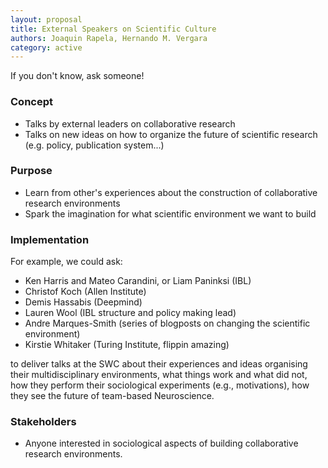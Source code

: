 ```yaml
---
layout: proposal
title: External Speakers on Scientific Culture
authors: Joaquin Rapela, Hernando M. Vergara
category: active
---
```


If you don't know, ask someone!

<!--end summary-->

### Concept

- Talks by external leaders on collaborative research
- Talks on new ideas on how to organize the future of scientific research (e.g. policy, publication system...)

### Purpose

- Learn from other's experiences about the construction of collaborative research environments
- Spark the imagination for what scientific environment we want to build


### Implementation

For example, we could ask:

- Ken Harris and Mateo Carandini, or Liam Paninksi (IBL)
- Christof Koch (Allen Institute)
- Demis Hassabis (Deepmind)
- Lauren Wool (IBL structure and policy making lead)
- Andre Marques-Smith (series of blogposts on changing the scientific environment)
- Kirstie Whitaker (Turing Institute, flippin amazing)

to deliver talks at the SWC about their experiences and ideas organising their multidisciplinary environments, what things work and what did not, how they perform their sociological experiments (e.g., motivations), how they see the future of team-based Neuroscience.

### Stakeholders

- Anyone interested in sociological aspects of building collaborative research environments.

